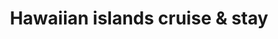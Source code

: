 ---
category: rest-of-the-world
title: Hawaiian islands cruise & stay
class: hawaiian-islands-cruise-and-stay
cruiseline: A full-board, seven-night Hawaiian islands cruise, with four-night hotel stays in Honolulu
price: 2499
nights: 11
cruise-url: https://www.secretescapes.com/hawaiian-islands-cruise-and-stay-honolulu-maui-hawaii-and-kauai/sale?utm_source=SE&utm_medium=hub_offer&utm_campaign=cruise_20160222
---